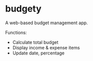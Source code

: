 # budgety

A web-based budget management app.

Functions:
- Calculate total budget
- Display income & expense items
- Update date, percentage
